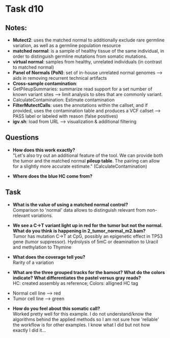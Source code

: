 # Task d10

## Notes:
- **Mutect2**: uses the matched normal to additionally exclude rare germline variation, as well as a germline population resource
- **matched normal**: is a sample of healthy tissue of the same individual, in order to distinguish germline mutations from somatic mutations.
- **virtual normal**: samples from healthy, unrelated individuals (in contrast to matched normal)
- **Panel of Normals (PoN)**: set of in-house unrelated normal genomes --> aids in removing recurrent technical artifacts
- **Cross-sample contamination**:
 - GetPileupSummaries: summarize read support for a set number of known variant sites --> limit analysis to sites that are commonly variant.
 - CalculateContamination: Estimate contamination
- **FilterMutectCalls**: uses the annotations within the callset, and if provided, uses the contamination table and produces a VCF callset --> PASS label or labeled with reason (false positives)
- **igv.sh**: load from URL --> visualization & additional filtering

## Questions
* **How does this work exactly?**  
 "Let's also try out an additional feature of the tool. We can provide both the tumor and the matched normal **pileup table**. The pairing can allow for a slightly more accurate estimate." (CalculateContamination)

* **Where does the blue HC come from?**

## Task

* **What is the value of using a matched normal control?**  
Comparison to 'normal' data allows to distinguish relevant from non-relevant variations.

* **We see a C→T variant light up in red for the tumor but not the normal. What do you think is happening in 2_tumor_normal_m2.bam?**  
Tumor has mutation C→T at CpG,  possibly an epigenetic effect in TP53 gene (tumor suppressor). Hydrolysis of 5mC or deamination to Uracil and methylation to Thymine

* **What does the coverage tell you?**  
Rarity of a variation

* **What are the three grouped tracks for the bamout? What do the colors indicate? What differentiates the pastel versus gray reads?**  
HC: created assembly as reference; Colors: alligned HC tag
 - Normal cell line --> red  
 - Tumor cell line --> green  


* **How do you feel about this somatic call?**  
Worked pretty well for this example. I do not understand/know the algorithms behind the applied methods so I am not sure how 'reliable' the workflow is for other examples. I know what I did but not how exactly I did it...

